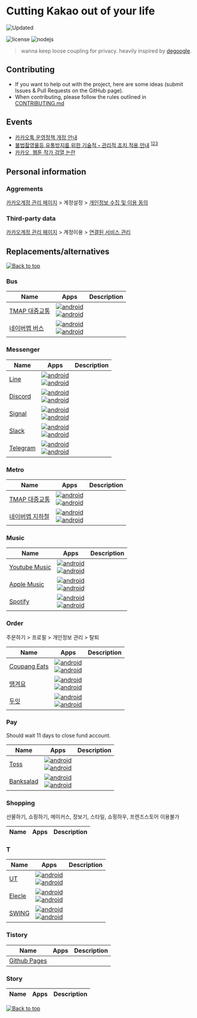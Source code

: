 # Cutting Kakao out of your life

[//]: # (NOTE: Please do NOT directly edit this file! Instead, edit)
[//]: # (either dekakao.yml or any Markdown file in the md/ directory)

![Updated](https://img.shields.io/static/v1?label=updated&message=2025-06-03T22:20:55.146+09:00&color=388E3C&style=flat-square)

![license](https://img.shields.io/badge/license-unlicensed-green)
![nodejs](https://img.shields.io/badge/nodejs-18-green)

> wanna keep loose coupling for privacy. heavily inspired by [degoogle](https://github.com/tycrek/degoogle).

## Contributing

- If you want to help out with the project, here are some ideas (submit Issues & Pull Requests on the GitHub page).
- When contributing, please follow the rules outlined in [CONTRIBUTING.md](./CONTRIBUTING.md)

## Events

- [카카오톡 운영정책 개정 안내](https://pc.kakao.com/talk/notices/ko/2911#:~:text=%EC%84%A0%EB%8F%99%2C%20%EC%84%A0%EC%A0%84%20%ED%96%89%EC%9C%84%20%EB%B0%8F%20%ED%8F%AD%EB%A0%A5%EC%A0%81%20%EA%B7%B9%EB%8B%A8%EC%A3%BC%EC%9D%98%20%EC%BD%98%ED%85%90%EC%B8%A0%20%EA%B8%88%EC%A7%80(%EC%8B%A0%EC%84%A4))
- [불법촬영물등 유통방지를 위한 기술적・관리적 조치 적용 안내](https://events.kakao.com/talk/notices/ko/2590) <sup>[1](https://x.com/Snowden/status/1423466855986044928)[2](https://x.com/Snowden/status/1423469854347169798)[3](https://x.com/Snowden/status/1434209282753536007)</sup>
- [카카오, 웹툰 작가 검열 논란](http://www.sisajournal-e.com/news/articleView.html?idxno=237002)

## Personal information

### Aggrements

[카카오계정 관리 페이지](https://accounts.kakao.com/weblogin/account/info) > 계정설정 > [개인정보 수집 및 이용 동의](https://accounts.kakao.com/weblogin/account/setting)

### Third-party data

[카카오계정 관리 페이지](https://accounts.kakao.com/weblogin/account/info) > 계정이용 > [연결된 서비스 관리](https://accounts.kakao.com/weblogin/account/partner)


## Replacements/alternatives

[![Back to top](https://img.shields.io/badge/Back%20to%20top-lightgrey?style=flat-square)](#cutting-kakao-out-of-your-life)

### Bus

| Name | Apps |Description |
| ---- | ---- | ----------- |
|[TMAP 대중교통](https://www.tmap.co.kr)|[![android](https://img.shields.io/badge/android-black?logo=android)](https://play.google.com/store/apps/details?id=com.skp.lbs.ptransit)<br/>[![android](https://img.shields.io/badge/ios-black?logo=apple)](https://apps.apple.com/kr/app/tmap-대중교통/id583223883)||
|[네이버맵 버스](https://m.map.naver.com/bus/index.naver)|[![android](https://img.shields.io/badge/android-black?logo=android)](https://play.google.com/store/apps/details?id=com.nhn.android.nmap)<br/>[![android](https://img.shields.io/badge/ios-black?logo=apple)](https://apps.apple.com/kr/app/naver-map-navigation/id311867728)||


### Messenger

| Name | Apps |Description |
| ---- | ---- | ----------- |
|[Line](https://line.me/ko/)|[![android](https://img.shields.io/badge/android-black?logo=android)](https://play.google.com/store/apps/details?id=jp.naver.line.android)<br/>[![android](https://img.shields.io/badge/ios-black?logo=apple)](https://apps.apple.com/kr/app/line/id443904275)||
|[Discord](https://discord.com)|[![android](https://img.shields.io/badge/android-black?logo=android)](https://play.google.com/store/apps/details?id=com.discord)<br/>[![android](https://img.shields.io/badge/ios-black?logo=apple)](https://apps.apple.com/kr/app/discord-chat-talk-hangout/id985746746)||
|[Signal](https://signal.org/ko/)|[![android](https://img.shields.io/badge/android-black?logo=android)](https://play.google.com/store/apps/details?id=org.thoughtcrime.securesms)<br/>[![android](https://img.shields.io/badge/ios-black?logo=apple)](https://apps.apple.com/kr/app/signal-private-messenger/id874139669)||
|[Slack](https://slack.com/intl/ko-kr/)|[![android](https://img.shields.io/badge/android-black?logo=android)](https://play.google.com/store/apps/details?id=com.Slack)<br/>[![android](https://img.shields.io/badge/ios-black?logo=apple)](https://apps.apple.com/kr/app/slack/id618783545)||
|[Telegram](https://telegram.org)|[![android](https://img.shields.io/badge/android-black?logo=android)](https://play.google.com/store/apps/details?id=org.telegram.messenger)<br/>[![android](https://img.shields.io/badge/ios-black?logo=apple)](https://apps.apple.com/kr/app/telegram-messenger/id686449807)||


### Metro

| Name | Apps |Description |
| ---- | ---- | ----------- |
|[TMAP 대중교통](https://www.tmap.co.kr)|[![android](https://img.shields.io/badge/android-black?logo=android)](https://play.google.com/store/apps/details?id=com.skp.lbs.ptransit)<br/>[![android](https://img.shields.io/badge/ios-black?logo=apple)](https://apps.apple.com/kr/app/tmap-대중교통/id583223883)||
|[네이버맵 지하철](https://m.map.naver.com/subway/subwayLine.naver)|[![android](https://img.shields.io/badge/android-black?logo=android)](https://play.google.com/store/apps/details?id=com.nhn.android.nmap)<br/>[![android](https://img.shields.io/badge/ios-black?logo=apple)](https://apps.apple.com/kr/app/naver-map-navigation/id311867728)||


### Music

| Name | Apps |Description |
| ---- | ---- | ----------- |
|[Youtube Music](https://music.youtube.com)|[![android](https://img.shields.io/badge/android-black?logo=android)](https://play.google.com/store/apps/details?id=com.google.android.apps.youtube.music)<br/>[![android](https://img.shields.io/badge/ios-black?logo=apple)](https://apps.apple.com/kr/app/youtube-music/id1017492454)||
|[Apple Music](https://www.apple.com/kr/apple-music/)|[![android](https://img.shields.io/badge/android-black?logo=android)](https://play.google.com/store/apps/details?id=com.apple.android.music)<br/>[![android](https://img.shields.io/badge/ios-black?logo=apple)](https://apps.apple.com/kr/app/apple-music/id1108187390)||
|[Spotify](https://www.spotify.com/kr-ko/)|[![android](https://img.shields.io/badge/android-black?logo=android)](https://play.google.com/store/apps/details?id=com.spotify.music)<br/>[![android](https://img.shields.io/badge/ios-black?logo=apple)](https://apps.apple.com/kr/app/spotify-스포티파이/id324684580)||


### Order

주문하기 > 프로필 > 개인정보 관리 > 탈퇴

| Name | Apps |Description |
| ---- | ---- | ----------- |
|[Coupang Eats](https://www.coupangeats.com)|[![android](https://img.shields.io/badge/android-black?logo=android)](https://play.google.com/store/apps/details?id=com.coupang.mobile.eats)<br/>[![android](https://img.shields.io/badge/ios-black?logo=apple)](https://apps.apple.com/kr/app/쿠팡이츠/id1445504255)||
|[땡겨요](https://www.ddangyo.com)|[![android](https://img.shields.io/badge/android-black?logo=android)](https://play.google.com/store/apps/details?id=com.shinhan.o2o)<br/>[![android](https://img.shields.io/badge/ios-black?logo=apple)](https://apps.apple.com/kr/app/땡겨요/id1598850912)||
|[두잇](https://doeat.io)|[![android](https://img.shields.io/badge/android-black?logo=android)](https://doeat.page.link/5hedMgG8qUDoteHTA)<br/>[![android](https://img.shields.io/badge/ios-black?logo=apple)](https://doeat.page.link/5hedMgG8qUDoteHTA)||


### Pay

Should wait 11 days to close fund account.

| Name | Apps |Description |
| ---- | ---- | ----------- |
|[Toss](https://toss.im)|[![android](https://img.shields.io/badge/android-black?logo=android)](https://play.google.com/store/apps/details?id=viva.republica.toss)<br/>[![android](https://img.shields.io/badge/ios-black?logo=apple)](https://apps.apple.com/kr/app/토스/id839333328)||
|[Banksalad](https://www.banksalad.com)|[![android](https://img.shields.io/badge/android-black?logo=android)](https://play.google.com/store/apps/details?id=com.rainist.banksalad2)<br/>[![android](https://img.shields.io/badge/ios-black?logo=apple)](https://apps.apple.com/kr/app/뱅크샐러드/id1195804784)||


### Shopping

선물하기, 쇼핑하기, 메이커스, 장보기, 스타일, 쇼핑하우, 프렌즈스토어 이용불가

| Name | Apps |Description |
| ---- | ---- | ----------- |



### T

| Name | Apps |Description |
| ---- | ---- | ----------- |
|[UT](https://www.ut.taxi/kr/ko/)|[![android](https://img.shields.io/badge/android-black?logo=android)](https://play.google.com/store/apps/details?id=com.ubercab)<br/>[![android](https://img.shields.io/badge/ios-black?logo=apple)](https://apps.apple.com/kr/app/uber/id368677368)||
|[Elecle](https://elecle.bike/service/)|[![android](https://img.shields.io/badge/android-black?logo=android)](https://play.google.com/store/apps/details?id=org.nine2one.elecle)<br/>[![android](https://img.shields.io/badge/ios-black?logo=apple)](https://apps.apple.com/kr/app/일레클-모든-이동의-시작과-끝/id1456461872)||
|[SWING](https://www.swingmobility.co/)|[![android](https://img.shields.io/badge/android-black?logo=android)](https://play.google.com/store/apps/details?id=com.co.swing)<br/>[![android](https://img.shields.io/badge/ios-black?logo=apple)](https://apps.apple.com/kr/app/%EC%8A%A4%EC%9C%99-swing-your-smart-wing/id1459344011)||


### Tistory

| Name | Apps |Description |
| ---- | ---- | ----------- |
|[Github Pages](https://pages.github.com)|<br/>||


### Story

| Name | Apps |Description |
| ---- | ---- | ----------- |



[![Back to top](https://img.shields.io/badge/Back%20to%20top-lightgrey?style=flat-square)](#cutting-kakao-out-of-your-life)
